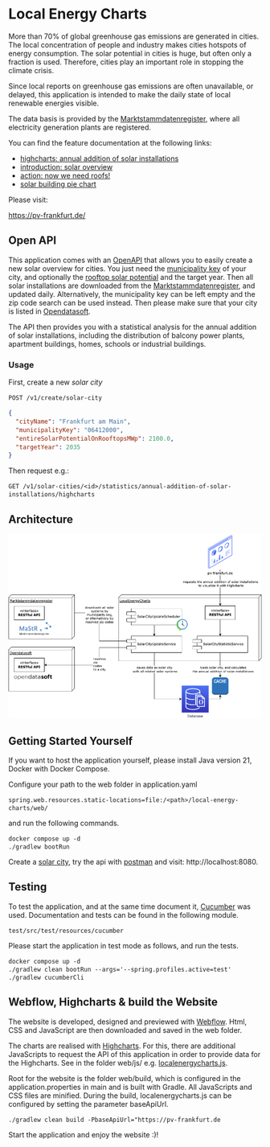 # Local Energy Charts #

More than 70% of global greenhouse gas emissions are generated in cities. The local concentration of people and industry makes cities hotspots of energy consumption. The solar potential in cities is huge, but often only a fraction is used. Therefore, cities play an important role in stopping the climate crisis. 

Since local reports on greenhouse gas emissions are often unavailable, or delayed, this application is intended to make the daily state of local renewable energies visible.

The data basis is provided by the [Marktstammdatenregister](https://www.marktstammdatenregister.de/MaStR), where all electricity generation plants are registered.

You can find the feature documentation at the following links:

* [highcharts: annual addition of solar installations](test/src/test/resources/cucumber/annual_addition_of_solar_installations.feature) 
* [introduction: solar overview](test/src/test/resources/cucumber/solar_systems_overview.feature) 
* [action: now we need roofs!](test/src/test/resources/cucumber/now_we_need_roofs.feature) 
* [solar building pie chart](test/src/test/resources/cucumber/solar_building_pie_chart.feature) 

Please visit:

https://pv-frankfurt.de/

## Open API ##

This application comes with an [OpenAPI](https://pv-frankfurt.de/openapi.html) that allows you to easily create a new solar overview for cities.
You just need the [municipality key](https://www.statistikportal.de/de/gemeindeverzeichnis) of your city, and optionally the [rooftop solar potential](https://eosolar.dlr.de/) and the target year. 
Then all solar installations are downloaded from the [Marktstammdatenregister](https://www.marktstammdatenregister.de/MaStR), and updated daily.
Alternatively, the municipality key can be left empty and the zip code search can be used instead. Then please make sure that your city is listed in [Opendatasoft](https://public.opendatasoft.com/explore/dataset/georef-germany-postleitzahl/information/).

The API then provides you with a statistical analysis for the annual addition of solar installations, 
including the distribution of balcony power plants, apartment buildings, homes, schools or industrial buildings.

### Usage ###

First, create a new *solar city*

    POST /v1/create/solar-city

```json
{
  "cityName": "Frankfurt am Main",
  "municipalityKey": "06412000",
  "entireSolarPotentialOnRooftopsMWp": 2100.0,
  "targetYear": 2035
}
```

Then request e.g.:

    GET /v1/solar-cities/<id>/statistics/annual-addition-of-solar-installations/highcharts

## Architecture ##
![architecture](architecture.png)

## Getting Started Yourself ##
If you want to host the application yourself, please install Java version 21, Docker with Docker Compose.

Configure your path to the web folder in application.yaml

    spring.web.resources.static-locations=file:/<path>/local-energy-charts/web/

and run the following commands. 

    docker compose up -d
    ./gradlew bootRun

Create a [solar city](#usage-), try the api with [postman](api/LocalEnergyCharts.postman_collection.json) and visit: http://localhost:8080.

## Testing ##

To test the application, and at the same time document it, [Cucumber](https://cucumber.io/) was used. Documentation and tests can be found in the following module.

    test/src/test/resources/cucumber

Please start the application in test mode as follows, and run the tests.

    docker compose up -d
    ./gradlew clean bootRun --args='--spring.profiles.active=test' 
    ./gradlew cucumberCli

## Webflow, Highcharts & build the Website ##

The website is developed, designed and previewed with [Webflow](https://webflow.com/). 
Html, CSS and JavaScript are then downloaded and saved in the web folder.

The charts are realised with [Highcharts](https://www.highcharts.com/). 
For this, there are additional JavaScripts to request the API of this application in order to provide data for the Highcharts. 
See in the folder web/js/ e.g. [localenergycharts.js](web/js/localenergycharts.js).

Root for the website is the folder web/build, which is configured in the application.properties in main and is built with Gradle. 
All JavaScripts and CSS files are minified. During the build, localenergycharts.js can be configured by setting the parameter baseApiUrl.

    ./gradlew clean build -PbaseApiUrl="https://pv-frankfurt.de

Start the application and enjoy the website :)!
